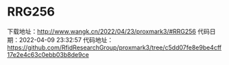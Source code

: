 # RRG256
下载地址：http://www.wangk.cn/2022/04/23/proxmark3/#RRG256
代码日期：2022-04-09 23:32:57
代码地址：https://github.com/RfidResearchGroup/proxmark3/tree/c5dd07fe8e9be4cff17e2e4c63c0ebb03b8de9ce
